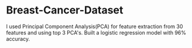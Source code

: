 # Breast-Cancer-Dataset
I used Principal Component Analysis(PCA) for feature extraction from 30 features and using top 3 PCA's. Built a logistic regression model with 96% accuracy.
